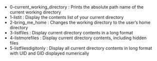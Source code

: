 - 0-current_working_directory : Prints the absolute path name of the current working directory
- 1-listit : Display the contents list of your current directory
- 2-bring_me_home : Changes the working directory to the user’s home directory
- 3-listfiles : Display current directory contents in a long format
- 4-listmorefiles : Display current directory contents, including hidden files
- 5-listfilesdigitonly : Display all current directory contents in long format with UID and GID displayed numerically
